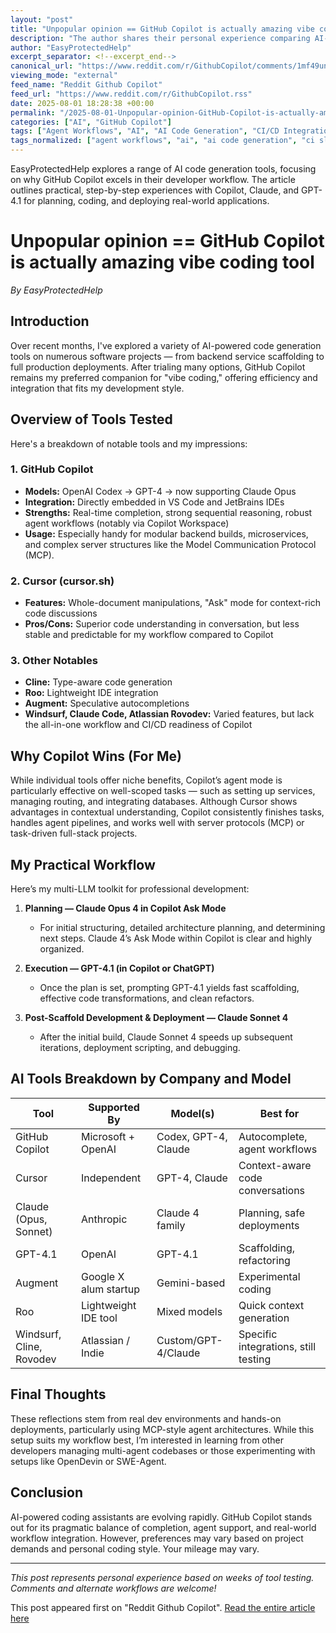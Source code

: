 ```yaml
---
layout: "post"
title: "Unpopular opinion == GitHub Copilot is actually amazing vibe coding tool"
description: "The author shares their personal experience comparing AI-powered coding tools, explaining why GitHub Copilot stands out for modular backend development, agent workflows, and seamless IDE integration. They detail a multi-LLM workflow involving Copilot, Claude, and GPT-4.1 for planning, execution, and deployment in real-world applications."
author: "EasyProtectedHelp"
excerpt_separator: <!--excerpt_end-->
canonical_url: "https://www.reddit.com/r/GithubCopilot/comments/1mf49un/unpopular_opinion_github_copilot_is_actually/"
viewing_mode: "external"
feed_name: "Reddit Github Copilot"
feed_url: "https://www.reddit.com/r/GithubCopilot.rss"
date: 2025-08-01 18:28:38 +00:00
permalink: "/2025-08-01-Unpopular-opinion-GitHub-Copilot-is-actually-amazing-vibe-coding-tool.html"
categories: ["AI", "GitHub Copilot"]
tags: ["Agent Workflows", "AI", "AI Code Generation", "CI/CD Integration", "Claude Opus", "Claude Sonnet", "Community", "Copilot Workspace", "Cursor", "GitHub Copilot", "GPT 4.1", "JetBrains IDE", "Microservices", "Software Development", "Visual Studio Code"]
tags_normalized: ["agent workflows", "ai", "ai code generation", "ci slash cd integration", "claude opus", "claude sonnet", "community", "copilot workspace", "cursor", "github copilot", "gpt 4 dot 1", "jetbrains ide", "microservices", "software development", "visual studio code"]
---
```


EasyProtectedHelp explores a range of AI code generation tools, focusing on why GitHub Copilot excels in their developer workflow. The article outlines practical, step-by-step experiences with Copilot, Claude, and GPT-4.1 for planning, coding, and deploying real-world applications.<!--excerpt_end-->

# Unpopular opinion == GitHub Copilot is actually amazing vibe coding tool

*By EasyProtectedHelp*

## Introduction

Over recent months, I've explored a variety of AI-powered code generation tools on numerous software projects — from backend service scaffolding to full production deployments. After trialing many options, GitHub Copilot remains my preferred companion for "vibe coding," offering efficiency and integration that fits my development style.

## Overview of Tools Tested

Here's a breakdown of notable tools and my impressions:

### 1. **GitHub Copilot**

- **Models:** OpenAI Codex → GPT-4 → now supporting Claude Opus
- **Integration:** Directly embedded in VS Code and JetBrains IDEs
- **Strengths:** Real-time completion, strong sequential reasoning, robust agent workflows (notably via Copilot Workspace)
- **Usage:** Especially handy for modular backend builds, microservices, and complex server structures like the Model Communication Protocol (MCP).

### 2. **Cursor (cursor.sh)**

- **Features:** Whole-document manipulations, "Ask" mode for context-rich code discussions
- **Pros/Cons:** Superior code understanding in conversation, but less stable and predictable for my workflow compared to Copilot

### 3. **Other Notables**

- **Cline:** Type-aware code generation
- **Roo:** Lightweight IDE integration
- **Augment:** Speculative autocompletions
- **Windsurf, Claude Code, Atlassian Rovodev:** Varied features, but lack the all-in-one workflow and CI/CD readiness of Copilot

## Why Copilot Wins (For Me)

While individual tools offer niche benefits, Copilot’s agent mode is particularly effective on well-scoped tasks — such as setting up services, managing routing, and integrating databases. Although Cursor shows advantages in contextual understanding, Copilot consistently finishes tasks, handles agent pipelines, and works well with server protocols (MCP) or task-driven full-stack projects.

## My Practical Workflow

Here’s my multi-LLM toolkit for professional development:

1. **Planning — Claude Opus 4 in Copilot Ask Mode**
   - For initial structuring, detailed architecture planning, and determining next steps. Claude 4’s Ask Mode within Copilot is clear and highly organized.

2. **Execution — GPT-4.1 (in Copilot or ChatGPT)**
   - Once the plan is set, prompting GPT-4.1 yields fast scaffolding, effective code transformations, and clean refactors.

3. **Post-Scaffold Development & Deployment — Claude Sonnet 4**
   - After the initial build, Claude Sonnet 4 speeds up subsequent iterations, deployment scripting, and debugging.

## AI Tools Breakdown by Company and Model

| Tool              | Supported By          | Model(s)              | Best for                              |
|-------------------|----------------------|-----------------------|---------------------------------------|
| GitHub Copilot    | Microsoft + OpenAI   | Codex, GPT-4, Claude  | Autocomplete, agent workflows         |
| Cursor            | Independent          | GPT-4, Claude         | Context-aware code conversations      |
| Claude (Opus, Sonnet) | Anthropic        | Claude 4 family        | Planning, safe deployments            |
| GPT-4.1           | OpenAI               | GPT-4.1                | Scaffolding, refactoring              |
| Augment           | Google X alum startup| Gemini-based           | Experimental coding                   |
| Roo               | Lightweight IDE tool | Mixed models           | Quick context generation              |
| Windsurf, Cline, Rovodev | Atlassian / Indie | Custom/GPT-4/Claude | Specific integrations, still testing  |

## Final Thoughts

These reflections stem from real dev environments and hands-on deployments, particularly using MCP-style agent architectures. While this setup suits my workflow best, I’m interested in learning from other developers managing multi-agent codebases or those experimenting with setups like OpenDevin or SWE-Agent.

## Conclusion

AI-powered coding assistants are evolving rapidly. GitHub Copilot stands out for its pragmatic balance of completion, agent support, and real-world workflow integration. However, preferences may vary based on project demands and personal coding style. Your mileage may vary.

---
*This post represents personal experience based on weeks of tool testing. Comments and alternate workflows are welcome!*

This post appeared first on "Reddit Github Copilot". [Read the entire article here](https://www.reddit.com/r/GithubCopilot/comments/1mf49un/unpopular_opinion_github_copilot_is_actually/)

